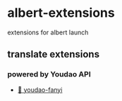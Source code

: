 # albert-extensions
extensions for albert launch



## translate extensions

### powered by Youdao API

- [📁 youdao-fanyi](youdao-fanyi/)



